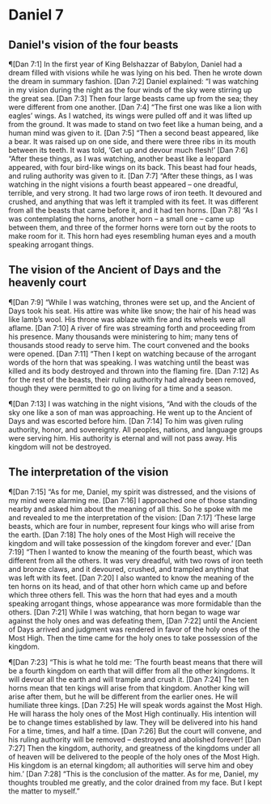 # Daniel 7

## Daniel's vision of the four beasts
¶[Dan 7:1] In the first year of King Belshazzar of Babylon, Daniel had a dream filled with visions while he was lying on his bed. Then he wrote down the dream in summary fashion.
[Dan 7:2] Daniel explained: “I was watching in my vision during the night as the four winds of the sky were stirring up the great sea.
[Dan 7:3] Then four large beasts came up from the sea; they were different from one another.
[Dan 7:4] “The first one was like a lion with eagles’ wings. As I watched, its wings were pulled off and it was lifted up from the ground. It was made to stand on two feet like a human being, and a human mind was given to it.
[Dan 7:5] “Then a second beast appeared, like a bear. It was raised up on one side, and there were three ribs in its mouth between its teeth. It was told, ‘Get up and devour much flesh!’
[Dan 7:6] “After these things, as I was watching, another beast like a leopard appeared, with four bird-like wings on its back. This beast had four heads, and ruling authority was given to it.
[Dan 7:7] “After these things, as I was watching in the night visions a fourth beast appeared – one dreadful, terrible, and very strong. It had two large rows of iron teeth. It devoured and crushed, and anything that was left it trampled with its feet. It was different from all the beasts that came before it, and it had ten horns.
[Dan 7:8] “As I was contemplating the horns, another horn – a small one – came up between them, and three of the former horns were torn out by the roots to make room for it. This horn had eyes resembling human eyes and a mouth speaking arrogant things.

## The vision of the Ancient of Days and the heavenly court
¶[Dan 7:9] “While I was watching, thrones were set up, and the Ancient of Days took his seat. His attire was white like snow; the hair of his head was like lamb’s wool. His throne was ablaze with fire and its wheels were all aflame.
[Dan 7:10] A river of fire was streaming forth and proceeding from his presence. Many thousands were ministering to him; many tens of thousands stood ready to serve him. The court convened and the books were opened.
[Dan 7:11] “Then I kept on watching because of the arrogant words of the horn that was speaking. I was watching until the beast was killed and its body destroyed and thrown into the flaming fire.
[Dan 7:12] As for the rest of the beasts, their ruling authority had already been removed, though they were permitted to go on living for a time and a season.

¶[Dan 7:13] I was watching in the night visions, “And with the clouds of the sky one like a son of man was approaching. He went up to the Ancient of Days and was escorted before him.
[Dan 7:14] To him was given ruling authority, honor, and sovereignty. All peoples, nations, and language groups were serving him. His authority is eternal and will not pass away. His kingdom will not be destroyed.

## The interpretation of the vision
¶[Dan 7:15] “As for me, Daniel, my spirit was distressed, and the visions of my mind were alarming me.
[Dan 7:16] I approached one of those standing nearby and asked him about the meaning of all this. So he spoke with me and revealed to me the interpretation of the vision:
[Dan 7:17] ‘These large beasts, which are four in number, represent four kings who will arise from the earth.
[Dan 7:18] The holy ones of the Most High will receive the kingdom and will take possession of the kingdom forever and ever.’
[Dan 7:19] “Then I wanted to know the meaning of the fourth beast, which was different from all the others. It was very dreadful, with two rows of iron teeth and bronze claws, and it devoured, crushed, and trampled anything that was left with its feet.
[Dan 7:20] I also wanted to know the meaning of the ten horns on its head, and of that other horn which came up and before which three others fell. This was the horn that had eyes and a mouth speaking arrogant things, whose appearance was more formidable than the others.
[Dan 7:21] While I was watching, that horn began to wage war against the holy ones and was defeating them,
[Dan 7:22] until the Ancient of Days arrived and judgment was rendered in favor of the holy ones of the Most High. Then the time came for the holy ones to take possession of the kingdom.

¶[Dan 7:23] “This is what he told me: ‘The fourth beast means that there will be a fourth kingdom on earth that will differ from all the other kingdoms. It will devour all the earth and will trample and crush it.
[Dan 7:24] The ten horns mean that ten kings will arise from that kingdom. Another king will arise after them, but he will be different from the earlier ones. He will humiliate three kings.
[Dan 7:25] He will speak words against the Most High. He will harass the holy ones of the Most High continually. His intention will be to change times established by law. They will be delivered into his hand For a time, times, and half a time.
[Dan 7:26] But the court will convene, and his ruling authority will be removed – destroyed and abolished forever!
[Dan 7:27] Then the kingdom, authority, and greatness of the kingdoms under all of heaven will be delivered to the people of the holy ones of the Most High. His kingdom is an eternal kingdom; all authorities will serve him and obey him.’
[Dan 7:28] “This is the conclusion of the matter. As for me, Daniel, my thoughts troubled me greatly, and the color drained from my face. But I kept the matter to myself.”
